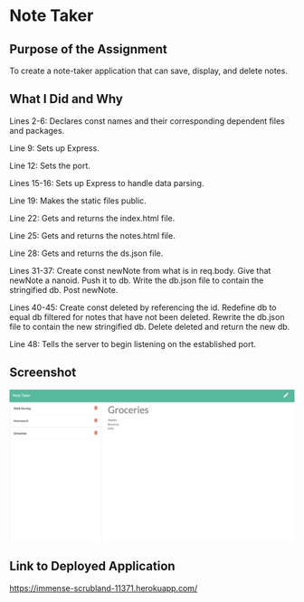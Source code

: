 # Note Taker

## Purpose of the Assignment 

To create a note-taker application that can save, display, and delete notes. 

## What I Did and Why 

Lines 2-6: Declares const names and their corresponding dependent files and packages. 

Line 9: Sets up Express. 

Line 12: Sets the port. 

Lines 15-16: Sets up Express to handle data parsing.

Line 19: Makes the static files public.

Line 22: Gets and returns the index.html file.

Line 25: Gets and returns the notes.html file.

Line 28: Gets and returns the ds.json file.

Lines 31-37: Create const newNote from what is in req.body. Give that newNote a nanoid. Push it to db. Write the db.json file to contain the stringified db. Post newNote.  

Lines 40-45: Create const deleted by referencing the id. Redefine db to equal db filtered for notes that have not been deleted. Rewrite the db.json file to contain the new stringified db. Delete deleted and return the new db. 

Line 48: Tells the server to begin listening on the established port. 

## Screenshot
![screenshot](screenshot.png)

## Link to Deployed Application 
https://immense-scrubland-11371.herokuapp.com/ 